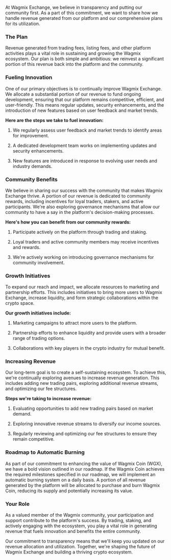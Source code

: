 At Wagmix Exchange, we believe in transparency and putting our community first. As a part of this commitment, we want to share how we handle revenue generated from our platform and our comprehensive plans for its utilization.

### The Plan

Revenue generated from trading fees, listing fees, and other platform activities plays a vital role in sustaining and growing the Wagmix ecosystem. Our plan is both simple and ambitious: we reinvest a significant portion of this revenue back into the platform and the community.

### Fueling Innovation

One of our primary objectives is to continually improve Wagmix Exchange. We allocate a substantial portion of our revenue to fund ongoing development, ensuring that our platform remains competitive, efficient, and user-friendly. This means regular updates, security enhancements, and the introduction of new features based on user feedback and market trends.

**Here are the steps we take to fuel innovation:**

1. We regularly assess user feedback and market trends to identify areas for improvement.

2. A dedicated development team works on implementing updates and security enhancements.

3. New features are introduced in response to evolving user needs and industry demands.

### Community Benefits

We believe in sharing our success with the community that makes Wagmix Exchange thrive. A portion of our revenue is dedicated to community rewards, including incentives for loyal traders, stakers, and active participants. We're also exploring governance mechanisms that allow our community to have a say in the platform's decision-making processes.

**Here's how you can benefit from our community rewards:**

1. Participate actively on the platform through trading and staking.

2. Loyal traders and active community members may receive incentives and rewards.

3. We're actively working on introducing governance mechanisms for community involvement.

### Growth Initiatives

To expand our reach and impact, we allocate resources to marketing and partnership efforts. This includes initiatives to bring more users to Wagmix Exchange, increase liquidity, and form strategic collaborations within the crypto space.

**Our growth initiatives include:**

1. Marketing campaigns to attract more users to the platform.

2. Partnership efforts to enhance liquidity and provide users with a broader range of trading options.

3. Collaborations with key players in the crypto industry for mutual benefit.

### Increasing Revenue

Our long-term goal is to create a self-sustaining ecosystem. To achieve this, we're continually exploring avenues to increase revenue generation. This includes adding new trading pairs, exploring additional revenue streams, and optimizing our fee structures.

**Steps we're taking to increase revenue:**

1. Evaluating opportunities to add new trading pairs based on market demand.

2. Exploring innovative revenue streams to diversify our income sources.

3. Regularly reviewing and optimizing our fee structures to ensure they remain competitive.

### Roadmap to Automatic Burning

As part of our commitment to enhancing the value of Wagmix Coin (WGX), we have a bold vision outlined in our roadmap. If the Wagmix Coin achieves the required milestones specified in our roadmap, we will implement an automatic burning system on a daily basis. A portion of all revenue generated by the platform will be allocated to purchase and burn Wagmix Coin, reducing its supply and potentially increasing its value.

### Your Role

As a valued member of the Wagmix community, your participation and support contribute to the platform's success. By trading, staking, and actively engaging with the ecosystem, you play a vital role in generating revenue that fuels innovation and benefits the entire community.

Our commitment to transparency means that we'll keep you updated on our revenue allocation and utilization. Together, we're shaping the future of Wagmix Exchange and building a thriving crypto ecosystem.
